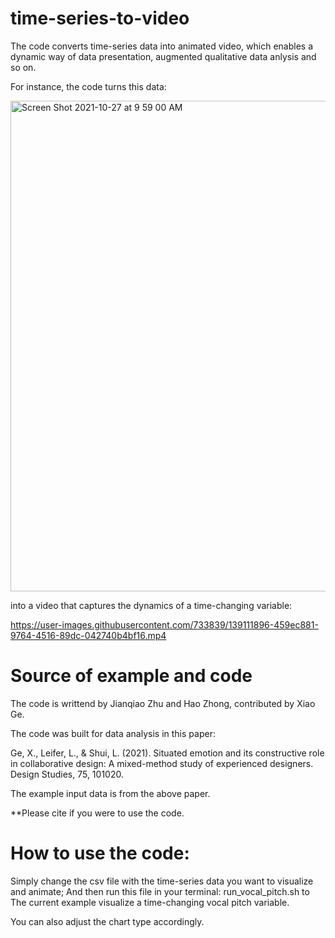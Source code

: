 # time-series-to-video
The code converts time-series data into animated video, which enables a dynamic way of data presentation, augmented qualitative data anlysis and so on.

For instance, the code turns this data:

<img width="785" alt="Screen Shot 2021-10-27 at 9 59 00 AM" src="https://user-images.githubusercontent.com/733839/139112246-e04a0fdd-247c-4065-8d9e-446a8b2134e8.png">

into a video that captures the dynamics of a time-changing variable:

https://user-images.githubusercontent.com/733839/139111896-459ec881-9764-4516-89dc-042740b4bf16.mp4


# Source of example and code
The code is writtend by Jianqiao Zhu and Hao Zhong, contributed by Xiao Ge.

The code was built for data analysis in this paper: 

Ge, X., Leifer, L., & Shui, L. (2021). Situated emotion and its constructive role in collaborative design: A mixed-method study of experienced designers. Design Studies, 75, 101020.

The example input data is from the above paper.

**Please cite if you were to use the code.

# How to use the code:
Simply change the csv file with the time-series data you want to visualize and animate; And then run this file in your terminal: run_vocal_pitch.sh to 
The current example visualize a time-changing vocal pitch variable.

You can also adjust the chart type accordingly. 

